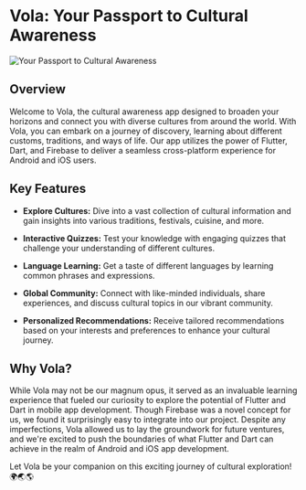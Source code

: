 # Vola: Your Passport to Cultural Awareness

![Your Passport to Cultural Awareness](https://github.com/Kalyanimalokar/vola/assets/82643974/330c218a-f9ea-4e1c-b060-6541fdf78e49)


## Overview

Welcome to Vola, the cultural awareness app designed to broaden your horizons and connect you with diverse cultures from around the world. With Vola, you can embark on a journey of discovery, learning about different customs, traditions, and ways of life. Our app utilizes the power of Flutter, Dart, and Firebase to deliver a seamless cross-platform experience for Android and iOS users.

## Key Features

- **Explore Cultures:** Dive into a vast collection of cultural information and gain insights into various traditions, festivals, cuisine, and more.

- **Interactive Quizzes:** Test your knowledge with engaging quizzes that challenge your understanding of different cultures.

- **Language Learning:** Get a taste of different languages by learning common phrases and expressions.

- **Global Community:** Connect with like-minded individuals, share experiences, and discuss cultural topics in our vibrant community.

- **Personalized Recommendations:** Receive tailored recommendations based on your interests and preferences to enhance your cultural journey.

## Why Vola?

While Vola may not be our magnum opus, it served as an invaluable learning experience that fueled our curiosity to explore the potential of Flutter and Dart in mobile app development. Though Firebase was a novel concept for us, we found it surprisingly easy to integrate into our project. Despite any imperfections, Vola allowed us to lay the groundwork for future ventures, and we're excited to push the boundaries of what Flutter and Dart can achieve in the realm of Android and iOS app development.


Let Vola be your companion on this exciting journey of cultural exploration! 🌍🌏🌎

